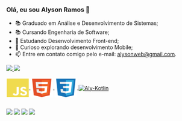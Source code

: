 ### Olá, eu sou Alyson Ramos 👋


- 📚 Graduado em Análise e Desenvolvimento de Sistemas;
- 📚 Cursando Engenharia de Software;
- 🌱 Estudando Desenvolvimento Front-end;
- 📱 Curioso explorando desenvolvimento Mobile;
- 📫 Entre em contato comigo pelo e-mail: alysonweb@gmail.com.

<div>
  <a href="https://github.com/alysonweb">
  <img width="48%"  src="https://github-readme-stats.vercel.app/api?username=alysonweb&show_icons=true&theme=gruvbox&include_all_commits=true&count_private=true"/>
  <img width="48%"  src="https://github-readme-stats.vercel.app/api/top-langs/?username=alysonweb&layout=compact&langs_count=7&theme=gruvbox"/>
    
</div>
<div style="display: inline_block"><br>
  <img align="center" alt="Aly-Js" height="50" width="60" src="https://raw.githubusercontent.com/devicons/devicon/master/icons/javascript/javascript-plain.svg">
  <img align="center" alt="Aly-HTML" height="50" width="60" src="https://raw.githubusercontent.com/devicons/devicon/master/icons/html5/html5-original.svg">
  <img align="center" alt="Aly-CSS" height="50" width="60" src="https://raw.githubusercontent.com/devicons/devicon/master/icons/css3/css3-original.svg">
  <img align="center" alt="Aly-Kotlin" height="50" width="60" src="https://cdn.jsdelivr.net/gh/devicons/devicon/icons/kotlin/kotlin-original.svg">

</div>
  
  ##
 
<div> 

  <a href="https://instagram.com/alysonweb" target="_blank"><img src="https://img.shields.io/badge/-Instagram-%23E4405F?style=for-the-badge&logo=instagram&logoColor=white" target="_blank"></a>
 	<a href="https://wa.me/5561983133516?text=Que+bom+ver+voc%C3%AA+por+aqui%2C+espero+que+encontre+o+que+procura%21" target="_blank"><img src="https://img.shields.io/badge/WhatsApp-25D366?style=for-the-badge&logo=whatsapp&logoColor=white" target="_blank"></a>
 <a href="https://discord.com/channels/@alysonweb" target="_blank"><img src="https://img.shields.io/badge/Discord-7289DA?style=for-the-badge&logo=discord&logoColor=white" target="_blank"></a>
  <a href="mailto:alysonweb@gmail.com" target="_blank"><img src="https://img.shields.io/badge/Gmail-D14836?style=for-the-badge&logo=gmail&logoColor=white"></a>

 
  
 
</div>
